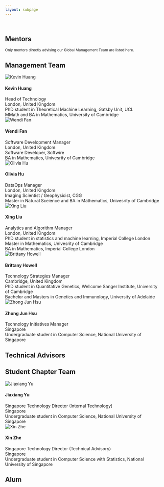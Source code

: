 ```yaml
---
layout: subpage
---
```


<div markdown="1" class="force-dark-link" id="team">

<br>
  
<h2> Mentors </h2>

<small>Only mentors directly advising our Global Management Team are listed here.</small>

<h2> Management Team </h2>

<div class="team-wrapper">
   <div class="team-card">
     <div class="team-photo-wrapper">
       <img src="assets/headshots/Kevin_Huang.png" alt="Kevin Huang" class="team-photo">
     </div>
     <div class="team-text">
       <h4 class="team-name">Kevin Huang</h4>
       <div class="team-title">Head of Technology</div>
       <div class="team-location"><i class="fas fa-map-marker-alt"></i>London, United Kingdom</div>
       <div class="team-desc">
          PhD student in Theoretical Machine Learning, Gatsby Unit, UCL
          <br>
          MMath and BA in Mathematics, University of Cambridge
       </div>
       <div class="team-linkedin"><a href="https://www.linkedin.com/in/kevin-han-huang-995ab1a0/" target="_blank"><i class="fa fa-linkedin-in"></i></a></div>
     </div>
   </div>
   <div class="team-card">
     <div class="team-photo-wrapper">
       <img src="assets/headshots/Wendi_Fan.jpg" alt="Wendi Fan" class="team-photo">
     </div>
     <div class="team-text">
       <h4 class="team-name">Wendi Fan</h4>
       <div class="team-title">Software Development Manager</div>
       <div class="team-location"><i class="fas fa-map-marker-alt"></i>London, United Kingdom</div>
       <div class="team-desc">
         Software Developer, Softwire
         <br>
         BA in Mathematics, Univesrity of Cambridge
       </div>
       <div class="team-linkedin"><a href="https://www.linkedin.com/in/wendi-fan-150b08113/" target="_blank"><i class="fa fa-linkedin-in"></i></a></div>
     </div>
   </div>
   <div class="team-card">
     <div class="team-photo-wrapper">
       <img src="assets/headshots/Olivia_Hu.png" alt="Olivia Hu" class="team-photo">
     </div>
     <div class="team-text">
       <h4 class="team-name">Olivia Hu</h4>
       <div class="team-title">DataOps Manager</div>
       <div class="team-location"><i class="fas fa-map-marker-alt"></i>London, United Kingdom</div>
       <div class="team-desc">
         Imaging Scientist / Geophysicist, CGG
         <br>
         Master in Natural Sceience and BA in Mathematics, Univesrity of Cambridge
       </div>
       <div class="team-linkedin"><a href="https://www.linkedin.com/in/xuezi-hu-b11421184/" target="_blank"><i class="fa fa-linkedin-in"></i></a></div>
     </div>
   </div>
   <div class="team-card">
     <div class="team-photo-wrapper">
       <img src="assets/headshots/Xing_Liu.jpg" alt="Xing Liu" class="team-photo">
     </div>
     <div class="team-text">
       <h4 class="team-name">Xing Liu</h4>
       <div class="team-title">Analytics and Algorithm Manager</div>
       <div class="team-location"><i class="fas fa-map-marker-alt"></i>London, United Kingdom</div>
       <div class="team-desc">
         PhD student in statistics and machine learning, Imperial College London
         <br>
         Master in Mathematics, Univesrity of Cambridge
         <br>
         BA in Mathematics, Imperial College London
       </div>
       <div class="team-linkedin"><a href="https://www.linkedin.com/in/xingliu97/" target="_blank"><i class="fa fa-linkedin-in"></i></a></div>
     </div>
   </div>
   <div class="team-card">
     <div class="team-photo-wrapper">
       <img src="assets/headshots/Brittany_Howell.png" alt="Brittany Howell" class="team-photo">
     </div>
     <div class="team-text">
       <h4 class="team-name">Brittany Howell</h4>
       <div class="team-title">Technology Strategies Manager</div>
       <div class="team-location"><i class="fas fa-map-marker-alt"></i>Cambridge, United Kingdom</div>
       <div class="team-desc">
         PhD student in Quantitative Genetics, Wellcome Sanger Institute, University of Cambridge
         <br>
         Bachelor and Masters in Genetics and Immunology, University of Adelaide
       </div>
       <div class="team-linkedin"><a href="https://www.linkedin.com/in/brittanychowell/" target="_blank"><i class="fa fa-linkedin-in"></i></a></div>
     </div>
   </div>
   <div class="team-card">
     <div class="team-photo-wrapper">
       <img src="assets/headshots/Zhong_Jun_Hsu.jpg" alt="Zhong Jun Hsu" class="team-photo">
     </div>
     <div class="team-text">
       <h4 class="team-name">Zhong Jun Hsu</h4>
       <div class="team-title">Technology Initiatives Manager</div>
       <div class="team-location"><i class="fas fa-map-marker-alt"></i>Singapore</div>
       <div class="team-desc">
         Undergraduate student in Computer Science, National University of Singapore
       </div>
       <div class="team-linkedin"><a href="https://www.linkedin.com/in/hsuzhongjun/" target="_blank"><i class="fa fa-linkedin-in"></i></a></div>
     </div>
   </div>
</div>

<h2> Technical Advisors </h2>


<h2> Student Chapter Team </h2>

<div class="team-wrapper">
   <div class="team-card">
     <div class="team-photo-wrapper">
       <img src="assets/headshots/Jiaxiang_Yu.jpg" alt="Jiaxiang Yu" class="team-photo">
     </div>
     <div class="team-text">
       <h4 class="team-name">Jiaxiang Yu</h4>
       <div class="team-title">Singapore Technology Director (Internal Technology)</div>
       <div class="team-location"><i class="fas fa-map-marker-alt"></i>Singapore</div>
       <div class="team-desc">
         Undergraduate student in Computer Science, National University of Singapore
       </div>
       <div class="team-linkedin"><a href="https://www.linkedin.com/in/jiaxiang-yu/" target="_blank"><i class="fa fa-linkedin-in"></i></a></div>
     </div>
   </div>
   <div class="team-card">
     <div class="team-photo-wrapper">
       <img src="assets/headshots/Xin_Zhe.jpg" alt="Xin Zhe" class="team-photo">
     </div>
     <div class="team-text">
       <h4 class="team-name">Xin Zhe</h4>
       <div class="team-title">Singapore Technology Director (Technical Advisory)</div>
       <div class="team-location"><i class="fas fa-map-marker-alt"></i>Singapore</div>
       <div class="team-desc">
         Undergraduate student in Computer Science with Statistics, National University of Singapore
       </div>
       <div class="team-linkedin"><a href="https://www.linkedin.com/in/xin-zhe-b2088a187/" target="_blank"><i class="fa fa-linkedin-in"></i></a></div>
     </div>
   </div>
</div>


<h2> Alum </h2>

</div>

